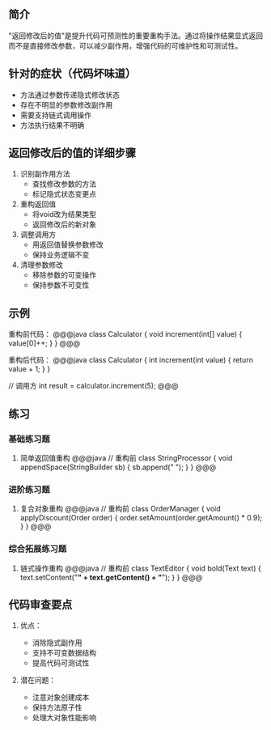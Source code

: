 ## 简介
"返回修改后的值"是提升代码可预测性的重要重构手法。通过将操作结果显式返回而不是直接修改参数，可以减少副作用，增强代码的可维护性和可测试性。

## 针对的症状（代码坏味道）
- 方法通过参数传递隐式修改状态
- 存在不明显的参数修改副作用
- 需要支持链式调用操作
- 方法执行结果不明确

## 返回修改后的值的详细步骤
1. 识别副作用方法
   - 查找修改参数的方法
   - 标记隐式状态变更点
2. 重构返回值
   - 将void改为结果类型
   - 返回修改后的新对象
3. 调整调用方
   - 用返回值替换参数修改
   - 保持业务逻辑不变
4. 清理参数修改
   - 移除参数的可变操作
   - 保持参数不可变性

## 示例
重构前代码：
@@@java
class Calculator {
    void increment(int[] value) {
        value[0]++;
    }
}
@@@

重构后代码：
@@@java
class Calculator {
    int increment(int value) {
        return value + 1;
    }
}

// 调用方
int result = calculator.increment(5);
@@@

## 练习
### 基础练习题
1. 简单返回值重构
@@@java
// 重构前
class StringProcessor {
    void appendSpace(StringBuilder sb) {
        sb.append(" ");
    }
}
@@@

### 进阶练习题
1. 复合对象重构
@@@java
// 重构前
class OrderManager {
    void applyDiscount(Order order) {
        order.setAmount(order.getAmount() * 0.9);
    }
}
@@@

### 综合拓展练习题
1. 链式操作重构
@@@java
// 重构前
class TextEditor {
    void bold(Text text) {
        text.setContent("<b>" + text.getContent() + "</b>");
    }
}
@@@

## 代码审查要点
1. 优点：
   - 消除隐式副作用
   - 支持不可变数据结构
   - 提高代码可测试性

2. 潜在问题：
   - 注意对象创建成本
   - 保持方法原子性
   - 处理大对象性能影响
